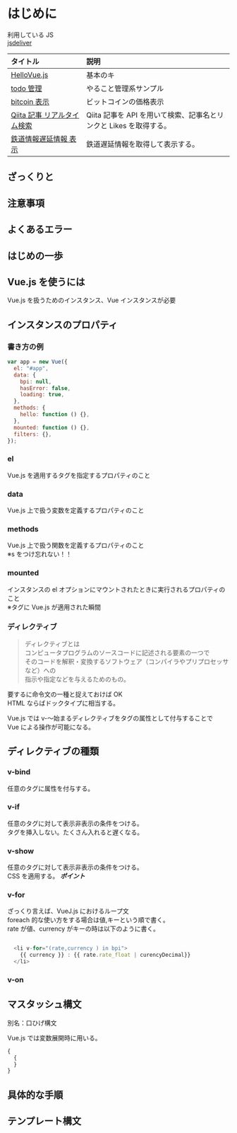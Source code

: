 # はじめに

利用している JS  
[jsdeliver](https://www.jsdelivr.com/)

| タイトル                                                                           | 説明                                                               |
| :--------------------------------------------------------------------------------- | :----------------------------------------------------------------- |
| [HelloVue.js](https://ymd65536.github.io/vue/hello_vue/)                           | 基本のキ                                                           |
| [todo 管理](https://ymd65536.github.io/vue/todo_manage/)                           | やること管理系サンプル                                             |
| [bitcoin 表示](https://ymd65536.github.io/vue/bitcoin/)                            | ビットコインの価格表示                                             |
| [Qiita 記事 リアルタイム検索](https://ymd65536.github.io/vue/vue-qiita-real-time/) | Qiita 記事を API を用いて検索、記事名とリンクと Likes を取得する。 |
| [鉄道情報遅延情報 表示](https://ymd65536.github.io/vue/tetsudo/) | 鉄道遅延情報を取得して表示する。 |

## ざっくりと

## 注意事項

## よくあるエラー

## はじめの一歩

## Vue.js を使うには

Vue.js を扱うためのインスタンス、Vue インスタンスが必要

## インスタンスのプロパティ

### 書き方の例

```javascript
var app = new Vue({
  el: "#app",
  data: {
    bpi: null,
    hasError: false,
    loading: true,
  },
  methods: {
    hello: function () {},
  },
  mounted: function () {},
  filters: {},
});
```

### el

Vue.js を適用するタグを指定するプロパティのこと

### data

Vue.js 上で扱う変数を定義するプロパティのこと

### methods

Vue.js 上で扱う関数を定義するプロパティのこと  
※s をつけ忘れない！！

### mounted

インスタンスの el オプションにマウントされたときに実行されるプロパティのこと  
※タグに Vue.js が適用された瞬間

### ディレクティブ

> ディレクティブとは  
> コンピュータプログラムのソースコードに記述される要素の一つで  
> そのコードを解釈・変換するソフトウェア（コンパイラやプリプロセッサなど）への  
> 指示や指定などを与えるためのもの。

要するに命令文の一種と捉えておけば OK  
HTML ならばドックタイプに相当する。

Vue.js では v-～始まるディレクティブをタグの属性として付与することで  
Vue による操作が可能になる。

## ディレクティブの種類

### v-bind

任意のタグに属性を付与する。

### v-if

任意のタグに対して表示非表示の条件をつける。  
タグを挿入しない。たくさん入れると遅くなる。

### v-show

任意のタグに対して表示非表示の条件をつける。  
CSS を適用する。
**_ポイント_**

### v-for

ざっくり言えば、VueJ.js におけるループ文  
foreach 的な使い方をする場合は値,キーという順で書く。  
rate が値、currency がキーの時は以下のように書く。

```javascript

  <li v-for="(rate,currency ) in bpi">
    {{ currency }} : {{ rate.rate_float | curencyDecimal}}
  </li>

```

### v-on

## マスタッシュ構文

別名：口ひげ構文

Vue.js では変数展開時に用いる。

```javascript
{
  {
  }
}
```

## 具体的な手順

## テンプレート構文

